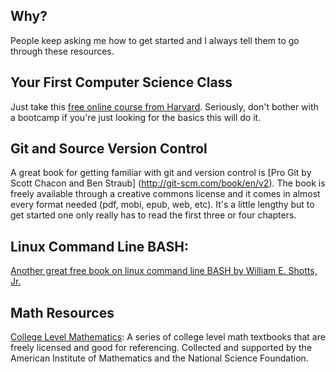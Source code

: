 ## Why?

People keep asking me how to get started and I always tell them to go through these resources.


## Your First Computer Science Class

Just take this [free online course from Harvard](https://online-learning.harvard.edu/course/cs50-introduction-computer-science?delta=0). Seriously, don't bother with a bootcamp if you're just looking for the basics this will do it. 


## Git and Source Version Control

A great book for getting familiar with git and version control  is [Pro Git by Scott Chacon and Ben Straub] (http://git-scm.com/book/en/v2). The book is freely available through a creative commons license and it comes in almost every format needed (pdf, mobi, epub, web, etc). It's a little lengthy but to get started one only really has to read the first three or four chapters.

## Linux Command Line BASH: 
[Another great free book on linux command line BASH by William E. Shotts, Jr.](http://linuxcommand.org/tlcl.php)


## Math Resources
[College Level Mathematics](http://aimath.org/textbooks/approved-textbooks/): A series of college level math textbooks that are freely licensed and good for referencing. Collected and supported by the American Institute of Mathematics and the National Science Foundation.
